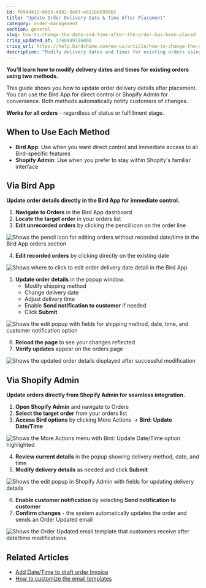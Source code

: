 ```yaml
---
id: f694d412-0063-4882-8e07-e611bb6999b5
title: "Update Order Delivery Date & Time After Placement"
category: order-management
section: general
slug: how-to-change-the-date-and-time-after-the-order-has-been-placed
crisp_updated_at: 1740489716000
crisp_url: https://help.birdchime.com/en-us/article/how-to-change-the-date-and-time-after-the-order-has-been-placed-1ik7t39/
description: "Modify delivery dates and times for existing orders using Bird App or Shopify Admin. Includes step-by-step instructions for both methods with automatic customer email updates."
---
```


**You'll learn how to modify delivery dates and times for existing orders using two methods.**

This guide shows you how to update order delivery details after placement. You can use the Bird App for direct control or Shopify Admin for convenience. Both methods automatically notify customers of changes.

**Works for all orders** - regardless of status or fulfillment stage.

## When to Use Each Method

- **Bird App**: Use when you want direct control and immediate access to all Bird-specific features
- **Shopify Admin**: Use when you prefer to stay within Shopify's familiar interface

## Via Bird App

**Update order details directly in the Bird App for immediate control.**

1. **Navigate to Orders** in the Bird App dashboard
2. **Locate the target order** in your orders list
3. **Edit unrecorded orders** by clicking the pencil icon on the order line

![Shows the pencil icon for editing orders without recorded date/time in the Bird App orders section](https://storage.crisp.chat/users/helpdesk/website/ca826b447482b000/screenshot-2025-01-14-165351_12panyb.png)

4. **Edit recorded orders** by clicking directly on the existing date

![Shows where to click to edit order delivery date detail in the Bird App](https://storage.crisp.chat/users/helpdesk/website/ca826b447482b000/screenshot-2024-12-16-130158_144zn3n.png)

5. **Update order details** in the popup window:
   - Modify shipping method
   - Change delivery date
   - Adjust delivery time
   - Enable **Send notification to customer** if needed
   - Click **Submit**

![Shows the edit popup with fields for shipping method, date, time, and customer notification option](https://storage.crisp.chat/users/helpdesk/website/ca826b447482b000/edit-date-and-time_34h7z2.png)

6. **Reload the page** to see your changes reflected
7. **Verify updates** appear on the orders page

![Shows the updated order details displayed after successful modification](https://storage.crisp.chat/users/helpdesk/website/ca826b447482b000/screenshot-2024-12-16-130620_mi6szm.png)

## Via Shopify Admin

**Update orders directly from Shopify Admin for seamless integration.**

1. **Open Shopify Admin** and navigate to Orders
2. **Select the target order** from your orders list
3. **Access Bird options** by clicking More Actions → **Bird: Update Date/Time**

![Shows the More Actions menu with Bird: Update Date/Time option highlighted](https://storage.crisp.chat/users/helpdesk/website/ca826b447482b000/image_1p95nil.png)

4. **Review current details** in the popup showing delivery method, date, and time
5. **Modify delivery details** as needed and click **Submit**

![Shows the edit popup in Shopify Admin with fields for updating delivery details](https://storage.crisp.chat/users/helpdesk/website/ca826b447482b000/edit-date-and-time_10ghiwb.png)

6. **Enable customer notification** by selecting **Send notification to customer**
7. **Confirm changes** - the system automatically updates the order and sends an Order Updated email

![Shows the Order Updated email template that customers receive after date/time modifications](https://storage.crisp.chat/users/helpdesk/website/ca826b447482b000/image_rikiw2.png)

## Related Articles

- [Add Date/Time to draft order Invoice](https://help.birdchime.com/en-us/article/add-datetime-to-draft-order-invoice-pmdpbi/)
- [How to customize the email templates](https://help.birdchime.com/en-us/article/how-to-customize-the-email-templates-kezxwj/)
